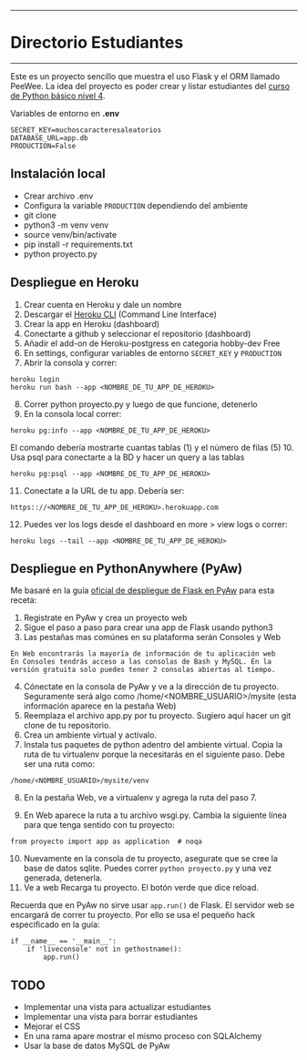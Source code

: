 ----------------------
# Directorio Estudiantes
----------------------
Este es un proyecto sencillo que muestra el uso Flask y el ORM llamado PeeWee.  La idea del proyecto es poder crear y listar estudiantes del [curso de Python básico nivel 4](https://javierdaza.co/cursos/laboratorio-aplicaciones-python/).


Variables de entorno en **.env**
```
SECRET_KEY=muchoscaracteresaleatorios
DATABASE_URL=app.db
PRODUCTION=False
```


## Instalación local

- Crear archivo .env
- Configura la variable `PRODUCTION` dependiendo del ambiente
- git clone
- python3 -m venv venv
- source venv/bin/activate
- pip install -r requirements.txt
- python proyecto.py


## Despliegue en Heroku

1. Crear cuenta en Heroku y dale un nombre
2. Descargar el [Heroku CLI](https://devcenter.heroku.com/articles/getting-started-with-python#set-up) (Command Line Interface)
3. Crear la app en Heroku (dashboard)
4. Conectarte a github y seleccionar el repositorio (dashboard)
5. Añadir el add-on de Heroku-postgress en categoria hobby-dev Free
6. En settings, configurar variables de entorno `SECRET_KEY` y `PRODUCTION`
7. Abrir la consola y correr:
```
heroku login
heroku run bash --app <NOMBRE_DE_TU_APP_DE_HEROKU>
```
8. Correr python proyecto.py y luego de que funcione, detenerlo
9. En la consola local correr:
```
heroku pg:info --app <NOMBRE_DE_TU_APP_DE_HEROKU>
```
El comando debería mostrarte cuantas tablas (1) y el número de filas (5)
10. Usa psql para conectarte a la BD y hacer un query a las tablas
```
heroku pg:psql --app <NOMBRE_DE_TU_APP_DE_HEROKU>
```
11. Conectate a la URL de tu app. Debería ser:
```
https:://<NOMBRE_DE_TU_APP_DE_HEROKU>.herokuapp.com
```
12. Puedes ver los logs desde el dashboard en more > view logs o correr:
```
heroku logs --tail --app <NOMBRE_DE_TU_APP_DE_HEROKU>
```


## Despliegue en PythonAnywhere (PyAw)
Me basaré en la guía [oficial de despliegue de Flask en PyAw](https://help.pythonanywhere.com/pages/Flask/) para esta receta:

1. Registrate en PyAw y crea un proyecto web
2. Sigue el paso a paso para crear una app de Flask usando python3
3. Las pestañas mas comúnes en su plataforma serán Consoles y Web
```
En Web encontrarás la mayoría de información de tu aplicación web
En Consoles tendrás acceso a las consolas de Bash y MySQL. En la versión gratuita solo puedes tener 2 consolas abiertas al tiempo.
```
4. Cónectate en la consola de PyAw y ve a la dirección de tu proyecto. Seguramente será algo como /home/<NOMBRE_USUARIO>/mysite (esta información aparece en la pestaña Web)
5. Reemplaza el archivo app.py por tu proyecto. Sugiero aquí hacer un git clone de tu repositorio.
6. Crea un ambiente virtual y actívalo.
7. Instala tus paquetes de python adentro del ambiente virtual. Copia la ruta de tu virtualenv porque la necesitarás en el siguiente paso. Debe ser una ruta como:
```
/home/<NOMBRE_USUARIO>/mysite/venv
```
8. En la pestaña Web, ve a virtualenv y agrega la ruta del paso 7.

9. En Web aparece la ruta a tu archivo wsgi.py. Cambia la siguiente línea para que tenga sentido con tu proyecto:
```
from proyecto import app as application  # noqa
```
10. Nuevamente en la consola de tu proyecto, asegurate que se cree la base de datos sqlite. Puedes correr `python proyecto.py` y una vez generada, detenerla.
11. Ve a web Recarga tu proyecto. El botón verde que dice reload.

Recuerda que en PyAw no sirve usar `app.run()` de Flask. El servidor web se encargará de correr tu proyecto. Por ello se usa el pequeño hack especificado en la guía:
```
if __name__ == '__main__':
    if 'liveconsole' not in gethostname():
        app.run()
```
## TODO
- Implementar una vista para actualizar estudiantes
- Implementar una vista para borrar estudiantes
- Mejorar el CSS
- En una rama apare mostrar el mismo proceso con SQLAlchemy
- Usar la base de datos MySQL de PyAw

